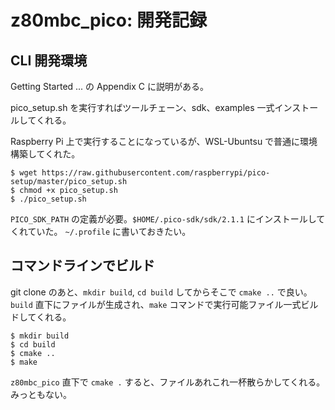 # z80mbc_pico: 開発記録

## CLI 開発環境

Getting Started ... の Appendix C に説明がある。

pico_setup.sh を実行すればツールチェーン、sdk、examples 一式インストールしてくれる。

Raspberry Pi 上で実行することになっているが、WSL-Ubuntsu で普通に環境構築してくれた。

```
$ wget https://raw.githubusercontent.com/raspberrypi/pico-setup/master/pico_setup.sh 
$ chmod +x pico_setup.sh
$ ./pico_setup.sh
```

`PICO_SDK_PATH` の定義が必要。`$HOME/.pico-sdk/sdk/2.1.1` にインストールしてくれていた。
`~/.profile` に書いておきたい。



## コマンドラインでビルド

git clone のあと、`mkdir build`, `cd build` してからそこで `cmake ..` で良い。`build` 直下にファイルが生成され、`make` コマンドで実行可能ファイル一式ビルドしてくれる。

```
$ mkdir build
$ cd build
$ cmake ..
$ make
```

`z80mbc_pico` 直下で `cmake .` すると、ファイルあれこれ一杯散らかしてくれる。みっともない。

